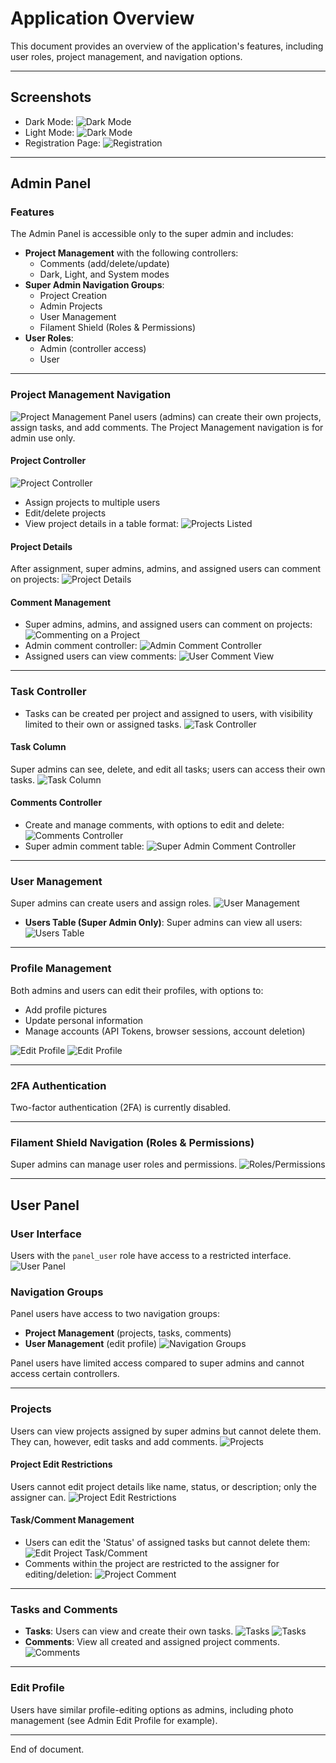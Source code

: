 # Application Overview
This document provides an overview of the application's features, including user roles, project management, and navigation options.

---

## Screenshots
- Dark Mode: ![Dark Mode](image.png)
- Light Mode: ![Dark Mode](image-1.png)
- Registration Page: ![Registration](image-3.png)

---

## Admin Panel

### Features
The Admin Panel is accessible only to the super admin and includes:
- **Project Management** with the following controllers:
  - Comments (add/delete/update)
  - Dark, Light, and System modes
- **Super Admin Navigation Groups**:
  - Project Creation
  - Admin Projects
  - User Management
  - Filament Shield (Roles & Permissions)
- **User Roles**: 
  - Admin (controller access)
  - User

---

### Project Management Navigation
![Project Management](image-24.png)
Panel users (admins) can create their own projects, assign tasks, and add comments. The Project Management navigation is for admin use only.

#### Project Controller
![Project Controller](image-6.png)
- Assign projects to multiple users
- Edit/delete projects
- View project details in a table format:
  ![Projects Listed](image-8.png)
  
#### Project Details
After assignment, super admins, admins, and assigned users can comment on projects:
![Project Details](image-9.png)

#### Comment Management
- Super admins, admins, and assigned users can comment on projects:
  ![Commenting on a Project](image-10.png)
- Admin comment controller:
  ![Admin Comment Controller](image-11.png)
- Assigned users can view comments:
  ![User Comment View](image-12.png)

---

### Task Controller
- Tasks can be created per project and assigned to users, with visibility limited to their own or assigned tasks.
  ![Task Controller](image-14.png)

#### Task Column
Super admins can see, delete, and edit all tasks; users can access their own tasks.
![Task Column](image-15.png)

#### Comments Controller
- Create and manage comments, with options to edit and delete:
  ![Comments Controller](image-17.png)
- Super admin comment table:
  ![Super Admin Comment Controller](image-18.png)

---

### User Management
Super admins can create users and assign roles.
![User Management](image-19.png)
- **Users Table (Super Admin Only)**:
  Super admins can view all users:
  ![Users Table](image-20.png)

---

### Profile Management
Both admins and users can edit their profiles, with options to:
- Add profile pictures
- Update personal information
- Manage accounts (API Tokens, browser sessions, account deletion)
  
![Edit Profile](image-21.png)
![Edit Profile](image-22.png)

---

### 2FA Authentication
Two-factor authentication (2FA) is currently disabled.

---

### Filament Shield Navigation (Roles & Permissions)
Super admins can manage user roles and permissions.
![Roles/Permissions](image-23.png)

---

## User Panel

### User Interface
Users with the `panel_user` role have access to a restricted interface.
![User Panel](image-28.png)

### Navigation Groups
Panel users have access to two navigation groups:
- **Project Management** (projects, tasks, comments)
- **User Management** (edit profile)
  ![Navigation Groups](image-29.png)

Panel users have limited access compared to super admins and cannot access certain controllers.

---

### Projects
Users can view projects assigned by super admins but cannot delete them. They can, however, edit tasks and add comments.
![Projects](image-30.png)

#### Project Edit Restrictions
Users cannot edit project details like name, status, or description; only the assigner can.
![Project Edit Restrictions](image-31.png)

#### Task/Comment Management
- Users can edit the 'Status' of assigned tasks but cannot delete them:
  ![Edit Project Task/Comment](image-32.png)
- Comments within the project are restricted to the assigner for editing/deletion:
  ![Project Comment](image-34.png)

---

### Tasks and Comments
- **Tasks**: Users can view and create their own tasks.
  ![Tasks](image-37.png)
  ![Tasks](image-38.png)
- **Comments**: View all created and assigned project comments.
  ![Comments](image-39.png)

---

### Edit Profile
Users have similar profile-editing options as admins, including photo management (see Admin Edit Profile for example).

---

End of document.
